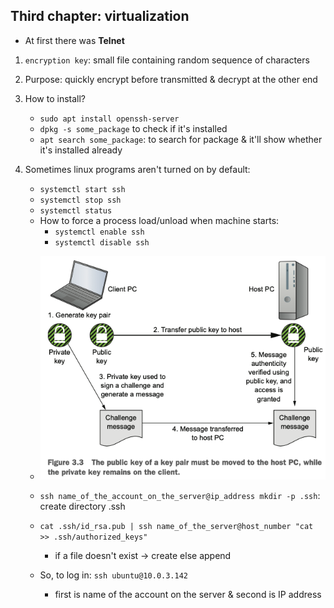 <h2>Third chapter: virtualization</h2>

- At first there was **Telnet**

1. `encryption key`: small file containing random sequence of characters
2. Purpose: quickly encrypt before transmitted & decrypt at the other end

3. How to install?
	- `sudo apt install openssh-server`
	- `dpkg -s some_package` to check if it's installed
	- `apt search some_package`: to search for package & it'll show whether it's
		installed already

4. Sometimes linux programs aren't turned on by default:
	- `systemctl start ssh`
	- `systemctl stop ssh`
	- `systemctl status`

	* How to force a process load/unload when machine starts:
		- `systemctl enable ssh`
		- `systemctl disable ssh`

	- ![Alt text](../image_folder/handshake_process.png?raw=true)

	- `ssh name_of_the_account_on_the_server@ip_address mkdir -p .ssh`: create directory .ssh
	- `cat .ssh/id_rsa.pub | ssh name_of_the_server@host_number "cat >> .ssh/authorized_keys"`
		- if a file doesn't exist -> create else append

	- So, to log in: `ssh ubuntu@10.0.3.142`
		- first is name of the account on the server & second is IP address
